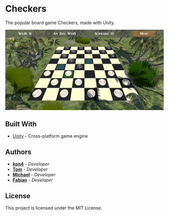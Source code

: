 # Checkers
The popular board game Checkers, made with Unity.

![Checkers](https://github.com/eightfour/Checkers/blob/master/media/screenshot.png?raw=true)

## Built With

* [Unity](https://unity3d.com/) - Cross-platform game engine

## Authors

* **[kon4](https://github.com/eightfour)** - *Developer*
* **[Tom](https://github.com/TomMaier1)** - *Developer*
* **[Michael](https://gitlab.com/michaelmaier)** - *Developer*
* **[Fabian](https://github.com/Fabi21)** - *Developer*

## License

This project is licensed under the MIT License.
